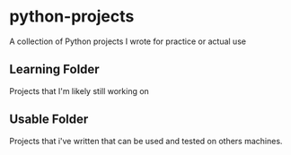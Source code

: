 # python-projects
A collection of Python projects I wrote for practice or actual use


## Learning Folder
Projects that I'm likely still working on

## Usable Folder
Projects that i've written that can be used and tested on others machines.